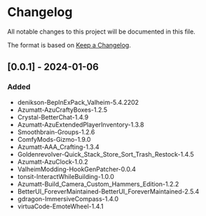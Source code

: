 # Changelog

All notable changes to this project will be documented in this file.

The format is based on [Keep a Changelog](https://keepachangelog.com/en/1.0.0/).

## [0.0.1] - 2024-01-06

### Added
- denikson-BepInExPack_Valheim-5.4.2202
- Azumatt-AzuCraftyBoxes-1.2.5
- Crystal-BetterChat-1.4.9
- Azumatt-AzuExtendedPlayerInventory-1.3.8
- Smoothbrain-Groups-1.2.6
- ComfyMods-Gizmo-1.9.0
- Azumatt-AAA_Crafting-1.3.4
- Goldenrevolver-Quick_Stack_Store_Sort_Trash_Restock-1.4.5
- Azumatt-AzuClock-1.0.2
- ValheimModding-HookGenPatcher-0.0.4
- tonsit-InteractWhileBuilding-1.0.0
- Azumatt-Build_Camera_Custom_Hammers_Edition-1.2.2
- BetterUI_ForeverMaintained-BetterUI_ForeverMaintained-2.5.4
- gdragon-ImmersiveCompass-1.4.0
- virtuaCode-EmoteWheel-1.4.1